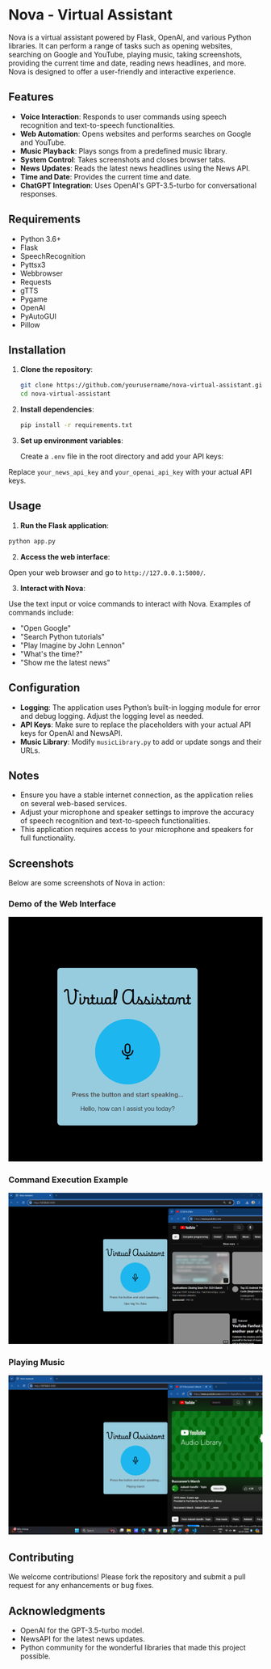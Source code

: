 # Nova - Virtual Assistant

Nova is a virtual assistant powered by Flask, OpenAI, and various Python libraries. It can perform a range of tasks such as opening websites, searching on Google and YouTube, playing music, taking screenshots, providing the current time and date, reading news headlines, and more. Nova is designed to offer a user-friendly and interactive experience.

## Features

- **Voice Interaction**: Responds to user commands using speech recognition and text-to-speech functionalities.
- **Web Automation**: Opens websites and performs searches on Google and YouTube.
- **Music Playback**: Plays songs from a predefined music library.
- **System Control**: Takes screenshots and closes browser tabs.
- **News Updates**: Reads the latest news headlines using the News API.
- **Time and Date**: Provides the current time and date.
- **ChatGPT Integration**: Uses OpenAI's GPT-3.5-turbo for conversational responses.

## Requirements

- Python 3.6+
- Flask
- SpeechRecognition
- Pyttsx3
- Webbrowser
- Requests
- gTTS
- Pygame
- OpenAI
- PyAutoGUI
- Pillow

## Installation

1. **Clone the repository**:
    ```bash
    git clone https://github.com/yourusername/nova-virtual-assistant.git
    cd nova-virtual-assistant
    ```

2. **Install dependencies**:
    ```bash
    pip install -r requirements.txt
    ```

3. **Set up environment variables**:

   Create a `.env` file in the root directory and add your API keys:


Replace `your_news_api_key` and `your_openai_api_key` with your actual API keys.

## Usage

1. **Run the Flask application**:
 ```bash
 python app.py
 ```

2. **Access the web interface**:

Open your web browser and go to `http://127.0.0.1:5000/`.

3. **Interact with Nova**:

Use the text input or voice commands to interact with Nova. Examples of commands include:

- "Open Google"
- "Search Python tutorials"
- "Play Imagine by John Lennon"
- "What's the time?"
- "Show me the latest news"

## Configuration

- **Logging**: The application uses Python’s built-in logging module for error and debug logging. Adjust the logging level as needed.
- **API Keys**: Make sure to replace the placeholders with your actual API keys for OpenAI and NewsAPI.
- **Music Library**: Modify `musicLibrary.py` to add or update songs and their URLs.

## Notes

- Ensure you have a stable internet connection, as the application relies on several web-based services.
- Adjust your microphone and speaker settings to improve the accuracy of speech recognition and text-to-speech functionalities.
- This application requires access to your microphone and speakers for full functionality.

## Screenshots

Below are some screenshots of Nova in action:

### Demo of the Web Interface

![Web Interface Demo](screenshots/1.1(hello).png)

### Command Execution Example

![Command Execution](screenshots/2.1.png)

### Playing Music

![Playing Music](screenshots/3.1(Song_March).png)
## Contributing

We welcome contributions! Please fork the repository and submit a pull request for any enhancements or bug fixes.


## Acknowledgments

- OpenAI for the GPT-3.5-turbo model.
- NewsAPI for the latest news updates.
- Python community for the wonderful libraries that made this project possible.
